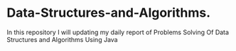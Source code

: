 # Data-Structures-and-Algorithms.
In this repository I will updating my daily report of Problems Solving Of Data Structures and Algorithms Using Java

